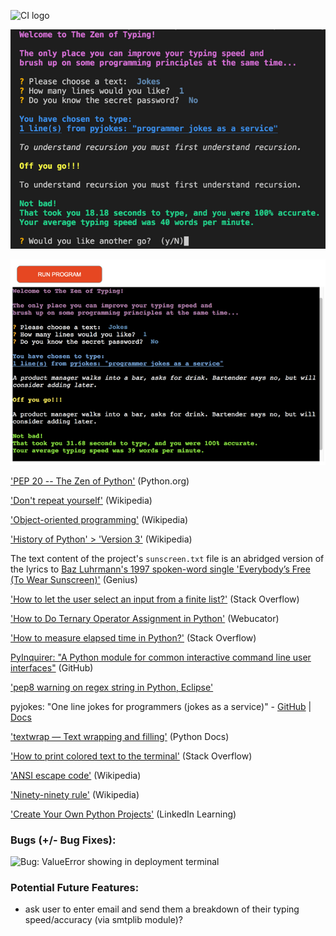 ![CI logo](https://codeinstitute.s3.amazonaws.com/fullstack/ci_logo_small.png)

![in-game screenshot](docs/images/screenshots/in-game.png)

![in-game screenshot with deployment terminal](docs/images/screenshots/in-game-deployed.png)

['PEP 20 -- The Zen of Python'](https://www.python.org/dev/peps/pep-0020/) (Python.org)

['Don't repeat yourself'](https://en.wikipedia.org/wiki/Don%27t_repeat_yourself) (Wikipedia)

['Object-oriented programming'](https://en.wikipedia.org/wiki/Object-oriented_programming) (Wikipedia)

['History of Python' > 'Version 3'](https://en.wikipedia.org/wiki/History_of_Python#Version_3) (Wikipedia)

The text content of the project's `sunscreen.txt` file is an abridged version of the lyrics to [Baz Luhrmann's 1997 spoken-word single 'Everybody’s Free (To Wear Sunscreen)'](https://genius.com/Baz-luhrmann-everybodys-free-to-wear-sunscreen-lyrics) (Genius)

['How to let the user select an input from a finite list?'](https://stackoverflow.com/questions/37565793/how-to-let-the-user-select-an-input-from-a-finite-list#comment100075818_37567304) (Stack Overflow)

['How to Do Ternary Operator Assignment in Python'](https://www.webucator.com/article/how-to-do-ternary-operator-assignment-in-python/) (Webucator)

['How to measure elapsed time in Python?'](https://stackoverflow.com/questions/7370801/how-to-measure-elapsed-time-in-python/7370824#7370824) (Stack Overflow)

[PyInquirer: "A Python module for common interactive command line user interfaces"](https://github.com/CITGuru/PyInquirer) (GitHub)

['pep8 warning on regex string in Python, Eclipse'](https://stackoverflow.com/a/19030982/12176426)

pyjokes: "One line jokes for programmers (jokes as a service)" - [GitHub](https://github.com/pyjokes/pyjokes) | [Docs](https://pyjok.es/install/)

['textwrap — Text wrapping and filling'](https://docs.python.org/3/library/textwrap.html) (Python Docs)

['How to print colored text to the terminal'](https://stackoverflow.com/a/39452138/12176426) (Stack Overflow)

['ANSI escape code'](https://en.wikipedia.org/wiki/ANSI_escape_code#SGR_(Select_Graphic_Rendition)_parameters) (Wikipedia)

['Ninety-ninety rule'](https://en.wikipedia.org/wiki/Ninety%E2%80%93ninety_rule) (Wikipedia)

['Create Your Own Python Projects'](https://www.linkedin.com/learning/python-projects-14276284/create-your-own-python-projects) (LinkedIn Learning)

### Bugs (+/- Bug Fixes):

![Bug: ValueError showing in deployment terminal](https://codeinstitute.s3.amazonaws.com/fullstack/ci_logo_small.png)

### Potential Future Features:

- ask user to enter email and send them a breakdown of their typing speed/accuracy (via smtplib module)?